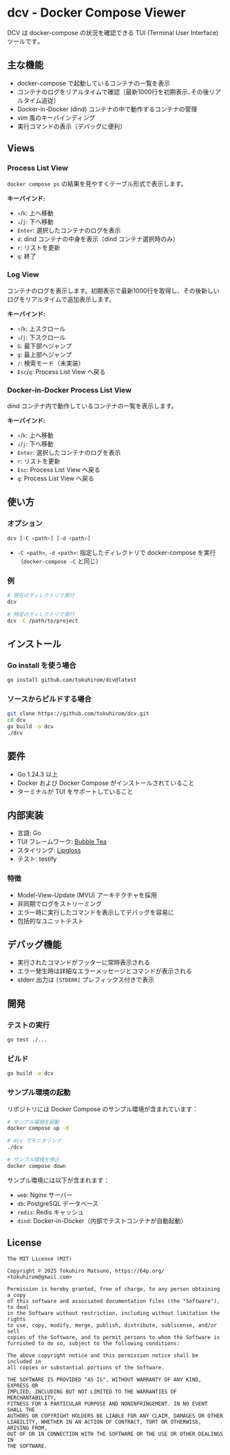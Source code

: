 # dcv - Docker Compose Viewer

DCV は docker-compose の状況を確認できる TUI (Terminal User Interface) ツールです｡

## 主な機能

- docker-compose で起動しているコンテナの一覧を表示
- コンテナのログをリアルタイムで確認（最新1000行を初期表示､その後リアルタイム追従）
- Docker-in-Docker (dind) コンテナの中で動作するコンテナの管理
- vim 風のキーバインディング
- 実行コマンドの表示（デバッグに便利）

## Views

### Process List View

`docker compose ps` の結果を見やすくテーブル形式で表示します。

**キーバインド:**
- `↑`/`k`: 上へ移動
- `↓`/`j`: 下へ移動  
- `Enter`: 選択したコンテナのログを表示
- `d`: dind コンテナの中身を表示（dind コンテナ選択時のみ）
- `r`: リストを更新
- `q`: 終了

### Log View

コンテナのログを表示します。初期表示で最新1000行を取得し、その後新しいログをリアルタイムで追加表示します。

**キーバインド:**
- `↑`/`k`: 上スクロール
- `↓`/`j`: 下スクロール
- `G`: 最下部へジャンプ
- `g`: 最上部へジャンプ
- `/`: 検索モード（未実装）
- `Esc`/`q`: Process List View へ戻る

### Docker-in-Docker Process List View

dind コンテナ内で動作しているコンテナの一覧を表示します。

**キーバインド:**
- `↑`/`k`: 上へ移動
- `↓`/`j`: 下へ移動
- `Enter`: 選択したコンテナのログを表示
- `r`: リストを更新
- `Esc`: Process List View へ戻る
- `q`: Process List View へ戻る

## 使い方

### オプション

```bash
dcv [-C <path>] [-d <path>]
```

- `-C <path>`, `-d <path>`: 指定したディレクトリで docker-compose を実行（`docker-compose -C` と同じ）

### 例

```bash
# 現在のディレクトリで実行
dcv

# 特定のディレクトリで実行
dcv -C /path/to/project
```

## インストール

### Go install を使う場合

```bash
go install github.com/tokuhirom/dcv@latest
```

### ソースからビルドする場合

```bash
git clone https://github.com/tokuhirom/dcv.git
cd dcv
go build -o dcv
./dcv
```

## 要件

- Go 1.24.3 以上
- Docker および Docker Compose がインストールされていること
- ターミナルが TUI をサポートしていること

## 内部実装

- 言語: Go
- TUI フレームワーク: [Bubble Tea](https://github.com/charmbracelet/bubbletea)
- スタイリング: [Lipgloss](https://github.com/charmbracelet/lipgloss)
- テスト: testify

### 特徴

- Model-View-Update (MVU) アーキテクチャを採用
- 非同期でログをストリーミング
- エラー時に実行したコマンドを表示してデバッグを容易に
- 包括的なユニットテスト

## デバッグ機能

- 実行されたコマンドがフッターに常時表示される
- エラー発生時は詳細なエラーメッセージとコマンドが表示される
- stderr 出力は `[STDERR]` プレフィックス付きで表示

## 開発

### テストの実行

```bash
go test ./...
```

### ビルド

```bash
go build -o dcv
```

### サンプル環境の起動

リポジトリには Docker Compose のサンプル環境が含まれています：

```bash
# サンプル環境を起動
docker compose up -d

# dcv でモニタリング
./dcv

# サンプル環境を停止
docker compose down
```

サンプル環境には以下が含まれます：
- `web`: Nginx サーバー
- `db`: PostgreSQL データベース
- `redis`: Redis キャッシュ
- `dind`: Docker-in-Docker（内部でテストコンテナが自動起動）

## License

```
The MIT License (MIT)

Copyright © 2025 Tokuhiro Matsuno, https://64p.org/ <tokuhirom@gmail.com>

Permission is hereby granted, free of charge, to any person obtaining a copy
of this software and associated documentation files (the "Software"), to deal
in the Software without restriction, including without limitation the rights
to use, copy, modify, merge, publish, distribute, sublicense, and/or sell
copies of the Software, and to permit persons to whom the Software is
furnished to do so, subject to the following conditions:

The above copyright notice and this permission notice shall be included in
all copies or substantial portions of the Software.

THE SOFTWARE IS PROVIDED "AS IS", WITHOUT WARRANTY OF ANY KIND, EXPRESS OR
IMPLIED, INCLUDING BUT NOT LIMITED TO THE WARRANTIES OF MERCHANTABILITY,
FITNESS FOR A PARTICULAR PURPOSE AND NONINFRINGEMENT. IN NO EVENT SHALL THE
AUTHORS OR COPYRIGHT HOLDERS BE LIABLE FOR ANY CLAIM, DAMAGES OR OTHER
LIABILITY, WHETHER IN AN ACTION OF CONTRACT, TORT OR OTHERWISE, ARISING FROM,
OUT OF OR IN CONNECTION WITH THE SOFTWARE OR THE USE OR OTHER DEALINGS IN
THE SOFTWARE.
```

